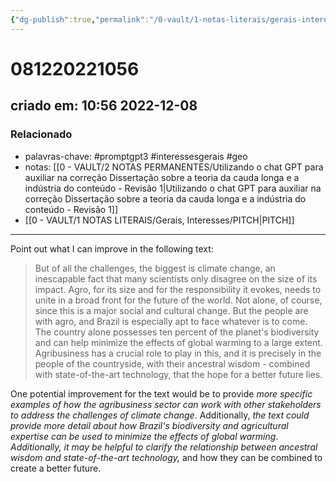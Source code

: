 ```yaml
---
{"dg-publish":true,"permalink":"/0-vault/1-notas-literais/gerais-interesses/improving-the-text-challenges-and-suggestions/","tags":["promptgpt3","interessesgerais","geo"],"dgHomeLink":true,"dgShowLocalGraph":true,"dgShowFileTree":true,"dgEnableSearch":true,"noteIcon":""}
---
```


# 081220221056
## criado em: 10:56 2022-12-08

### Relacionado
- palavras-chave: 
  #promptgpt3 #interessesgerais #geo 
- notas: [[0 - VAULT/2 NOTAS PERMANENTES/Utilizando o chat GPT para auxiliar na correção Dissertação sobre a teoria da cauda longa e a indústria do conteúdo - Revisão 1\|Utilizando o chat GPT para auxiliar na correção Dissertação sobre a teoria da cauda longa e a indústria do conteúdo - Revisão 1]]
- [[0 - VAULT/1 NOTAS LITERAIS/Gerais, Interesses/PITCH\|PITCH]]

---
Point out what I can improve in the following text: 

>But of all the challenges, the biggest is climate change, an inescapable fact that many scientists only disagree on the size of its impact. Agro, for its size and for the responsibility it evokes, needs to unite in a broad front for the future of the world. Not alone, of course, since this is a major social and cultural change. But the people are with agro, and Brazil is especially apt to face whatever is to come. The country alone possesses ten percent of the planet's biodiversity and can help minimize the effects of global warming to a large extent. Agribusiness has a crucial role to play in this, and it is precisely in the people of the countryside, with their ancestral wisdom - combined with state-of-the-art technology, that the hope for a better future lies.

One potential improvement for the text would be to provide *more specific examples of how the agribusiness sector can work with other stakeholders to address the challenges of climate change*. Additionally, *the text could provide more detail about how Brazil's biodiversity and agricultural expertise can be used to minimize the effects of global warming*. *Additionally, it may be helpful to clarify the relationship between ancestral wisdom and state-of-the-art technology,* and how they can be combined to create a better future.

